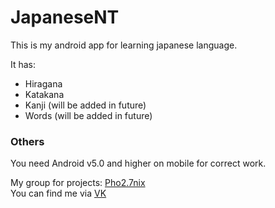 # JapaneseNT

This is my android app for learning japanese language.

It has:
- Hiragana
- Katakana
- Kanji (will be added in future)
- Words (will be added in future)

### Others

You need Android v5.0 and higher on mobile for correct work.<br>

My group for projects: <a href="https://vk.com/game_dev_spb">Pho2.7nix</a><br>
You can find me via <a href="https://vk.com/vladikvasilyev">VK</a>